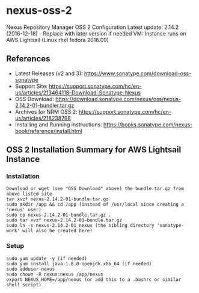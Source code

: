 # nexus-oss-2
Nexus Repository Manager OSS 2 Configuration
Latest update: 2.14.2 (2016-12-18) - Replace with later version if needed
VM: Instance runs on AWS Lightsail (Linux rhel fedora 2016.09)

## References
* Latest Releases (v2 and 3): https://www.sonatype.com/download-oss-sonatype
* Support Site: https://support.sonatype.com/hc/en-us/articles/213464118-Download-Sonatype-Nexus
* OSS Download: https://download.sonatype.com/nexus/oss/nexus-2.14.2-01-bundler.tar.gz
* Archives for NRM OSS 2: https://support.sonatype.com/hc/en-us/articles/218238798
* Installing and Running instructions: https://books.sonatype.com/nexus-book/reference/install.html

## OSS 2 Installation Summary for AWS Lightsail Instance

### Installation
```
Download or wget (see "OSS Download" above) the bundle.tar.gz from above listed site
tar xvzf nexus-2.14.2-01-bundle.tar.gz
sudo mkdir /app && cd /app (instead of /usr/local since creating a 'nexus' user)
sudo cp nexus-2.14.2-01-bundle.tar.gz .
sudo tar xvzf nexus-2.14.2-01-bundle.tar.gz
sudo ln -s nexus-2.14.2-01 nexus (the sibling directory 'sonatype-work' will also be created here)
```

### Setup
```
sudo yum update -y (if needed)
sudo yum install java-1.8.0-openjdk.x86_64 (if needed)
sudo adduser nexus
sudo chown -R nexus:nexus /app/nexus
export NEXUS_HOME=/app/nexus (or add this to a .bashrc or similar shell script)
```
